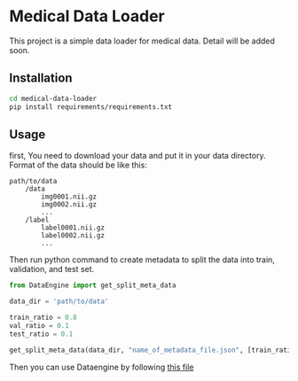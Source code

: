 # Medical Data Loader
This project is a simple data loader for medical data. Detail will be added soon.

## Installation
```bash
cd medical-data-loader
pip install requirements/requirements.txt
```

## Usage
first, You need to download your data and put it in your data directory. Format of the data should be like this:
```
path/to/data
    /data
        img0001.nii.gz
        img0002.nii.gz
        ...
    /label
        label0001.nii.gz
        label0002.nii.gz
        ...

```

Then run python command to create metadata to split the data into train, validation, and test set.
```python
from DataEngine import get_split_meta_data

data_dir = 'path/to/data'

train_ratio = 0.8
val_ratio = 0.1
test_ratio = 0.1

get_split_meta_data(data_dir, "name_of_metadata_file.json", [train_ratio, val_ratio, test_ratio])
```

Then you can use Dataengine by following [this file](data_template.ipynb)